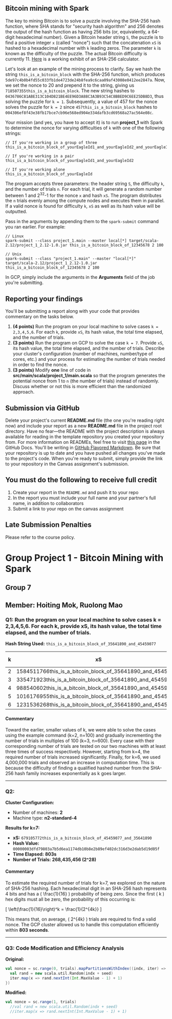 ## Bitcoin mining with Spark
The key to mining Bitcoin is to solve a puzzle involving the SHA-256 hash function, where SHA stands for "security hash algorithm" and 256 denotes the output of the hash function as having 256 bits (or, equivalently, a 64-digit hexadecimal number). Given a Bitcoin header string `S`, the puzzle is to find a positive integer `x` (called "nonce") such that the concatenation `xS` is hashed to a hexadecimal number with `k` leading zeros. The parameter `k` is known as the difficulty of the puzzle. The actual Bitcoin difficulty is currently 11. [Here](https://emn178.github.io/online-tools/sha256.html) is a working exhibit of an SHA-256 calculator.  

Let's look at an example of the mining process to clarify. Say we hash the string `this_is_a_bitcoin_block` with the SHA-256 function, which produces `5de97c4b0b4fd55c033fb1de4723de24b8fea9c6caa09af43008e0412ee2847a`. Now, we set the nonce to 20 and prepend it to the string, giving us `718507355this_is_a_bitcoin_block`. The new string hashes to `0436786C81ABE313C104D821BE4EE96D3A88C3A3B93C54C8BBED9C6EE25DB8D3`, thus solving the puzzle for `k = 1`. Subsequently, a value of 457 for the nonce solves the puzzle for `k = 2` since `457this_is_a_bitcoin_block` hashes to `004306ef8f43e38fb17bce7cb96e568ed904e334dafb3cd69568a27ac564e08c`.  

Your mission (and yes, you have to accept it) is to run **project_1** with Spark to determine the nonce for varying difficulties of `k` with one of the following strings:
```
// If you're working in a group of three
this_is_a_bitcoin_block_of_yourEagleId1_and_yourEagleId2_and_yourEagleId3

// If you're working in a pair
this_is_a_bitcoin_block_of_yourEagleId1_and_yourEagleId2

// If you're working alone
this_is_a_bitcoin_block_of_yourEagleId
```

The program accepts three parameters: the header string `S`, the difficulty `k`, and the number of trials `n`. For each trial, it will generate a random number between 1 and 2<sup>32</sup>-1 for the nonce `x` and hash `xS`. The program distributes the `n` trials evenly among the compute nodes and executes them in parallel. If a valid nonce is found for difficulty `k`, `xS` as well as its hash value will be outputted.  

Pass in the arguments by appending them to the `spark-submit` command you ran earlier. For example:
```
// Linux
spark-submit --class project_1.main --master local[*] target/scala-2.12/project_1_2.12-1.0.jar this_is_a_bitcoin_block_of_12345678 2 100

// Unix
spark-submit --class "project_1.main" --master "local[*]" target/scala-2.12/project_1_2.12-1.0.jar this_is_a_bitcoin_block_of_12345678 2 100
```
In GCP, simply include the arguments in the **Arguments** field of the job you're submitting.  

## Reporting your findings
You'll be submitting a report along with your code that provides commentary on the tasks below.  

1. **(4 points)** Run the program on your local machine to solve cases `k = 2,3,4,5,6`. For each `k`, provide `xS`, its hash value, the total time elapsed, and the number of trials.  
2. **(3 points)** Run the program on GCP to solve the case `k = 7`. Provide `xS`, its hash value, the total time elapsed, and the number of trials. Describe your cluster's configuration (number of machines, number/type of cores, etc.) and your process for estimating the number of trials needed in order to find the nonce.  
3. **(3 points)** Modify **one** line of code in **src/main/scala/project_1/main.scala** so that the program generates the potential nonce from 1 to `n` (the number of trials) instead of randomly. Discuss whether or not this is more efficient than the randomized approach.

## Submission via GitHub
Delete your project's current **README.md** file (the one you're reading right now) and include your report as a new **README.md** file in the project root directory. Have no fear—the README with the project description is always available for reading in the template repository you created your repository from. For more information on READMEs, feel free to visit [this page](https://docs.github.com/en/github/creating-cloning-and-archiving-repositories/about-readmes) in the GitHub Docs. You'll be writing in [GitHub Flavored Markdown](https://guides.github.com/features/mastering-markdown). Be sure that your repository is up to date and you have pushed all changes you've made to the project's code. When you're ready to submit, simply provide the link to your repository in the Canvas assignment's submission.

## You must do the following to receive full credit
1. Create your report in the ``README.md`` and push it to your repo
2. In the report you must include your full name and your partner's full name, in addition to collaborators
3. Submit a link to your repo on the canvas assignment

## Late Submission Penalties
Please refer to the course policy.


# Group Project 1 - Bitcoin Mining with Spark
## Group 7
## Member: Hoiting Mok, Ruolong Mao

### Q1: Run the program on your local machine to solve cases k = 2,3,4,5,6. For each k, provide xS, its hash value, the total time elapsed, and the number of trials.

**Hash String Used:** `this_is_a_bitcoin_block_of_35641890_and_45459077`

| k  | xS | Hash Value | Time Elapsed | Number of Trials |
|----|-----------------------------------------------|------------------------------------------------------------------|--------------|----------------|
| 2  | 1584511766this_is_a_bitcoin_block_of_35641890_and_45459077 | 006e73d833eaef0adaa6e0d0a094376c4fdf519e4d96b0aed3daf697464c40da | 2s | 100 |
| 3  | 335471923this_is_a_bitcoin_block_of_35641890_and_45459077  | 000811dc0226bde01964623f22f37b2c391e8910e046ecf73dc8af6c0b93fa74 | 2s | 600 |
| 4  | 988540602this_is_a_bitcoin_block_of_35641890_and_45459077  | 0000303fd42f3a8ddfa253b3b7e62a19861c791cc7190da07238e31f7cbb8ff2 | 2s | 65,536 |
| 5  | 1016176955this_is_a_bitcoin_block_of_35641890_and_45459077 | 00000b8c5bc0e2a71c7d226d34cb890cdb71542ec9a3127a256736e14f4272e3 | 2s | 400,000 |
| 6  | 1231536268this_is_a_bitcoin_block_of_35641890_and_45459077 |  000000c21d5c0f18bc90fa434a7ae396dcb26df6b47c910b7e13cafe08c245d2 | 5s | 4,000,000 |

#### Commentary
Toward the earlier, smaller values of k, we were able to solve the cases using the example command (k=2, n=100) and gradually incrementing the number of trials in multiples of 100 (k=3, n=600). Every case with their corresponding number of trials are tested on our two machines with at least three times of success respectively. However, starting from k=4, the required number of trials increased significantly. Finally, for k=6, we used 4,000,000 trials and observed an increase in computation time. This is because the difficulty of finding a qualified hashed number from the SHA-256 hash family increases exponentially as k goes larger.

---

### Q2:

**Cluster Configuration:**
- Number of machines: **2**
- Machine type: **n2-standard-4**

**Results for k=7:**
- **xS:** `679105772this_is_a_bitcoin_block_of_45459077_and_35641890`
- **Hash Value:** `00000003dfd79803a7b5d6ea1174db10b8e2b89ef402dc316d3e2dab5d19d05f`
- **Time Elapsed:** **803s**
- **Number of Trials:** **268,435,456 (2^28)**

#### Commentary
To estimate the required number of trials for k=7, we explored on the nature of SHA-256 hashing. 
Each hexadecimal digit in an SHA-256 hash represents 4 bits and has a \( \frac{1}{16} \) probability of being zero. Since the first \( k \) hex digits must all be zero, the probability of this occurring is:

\[
\left(\frac{1}{16}\right)^k = \frac{1}{2^{4k}}
\]

This means that, on average, \( 2^{4k} \) trials are required to find a valid nonce.
The GCP cluster allowed us to handle this computation efficiently within **803 seconds**.

---

### Q3: Code Modification and Efficiency Analysis

**Original:**
```scala
val nonce = sc.range(0, trials).mapPartitionsWithIndex((indx, iter) => {
  val rand = new scala.util.Random(indx + seed)
  iter.map(x => rand.nextInt(Int.MaxValue - 1) + 1)
})
```

**Modified:**
```scala
val nonce = sc.range(1, trials)
  //val rand = new scala.util.Random(indx + seed)
  //iter.map(x => rand.nextInt(Int.MaxValue - 1) + 1)
```
